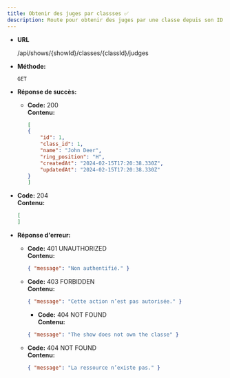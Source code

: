 ```yaml
---
title: Obtenir des juges par classses ✅
description: Route pour obtenir des juges par une classe depuis son ID
---
```


- **URL**

  /api/shows/{showId}/classes/{classId}/judges

- **Méthode:**

  `GET`

- **Réponse de succès:**
  - **Code:** 200 <br />
    **Contenu:**
    ```json
    [
    {
        "id": 1,
        "class_id": 1,
        "name": "John Deer",
        "ring_position": "H",
        "createdAt": "2024-02-15T17:20:38.330Z",
        "updatedAt": "2024-02-15T17:20:38.330Z"
    }
    ]
    ```
 - **Code:** 204 <br />
    **Contenu:**
    ```json
    [
    ]

* **Réponse d'erreur:**

  * **Code:** 401 UNAUTHORIZED <br />
    **Contenu:** 
    ```json
    { "message": "Non authentifié." }
    ```

  * **Code:** 403 FORBIDDEN <br />
    **Contenu:** 
    ```json
    { "message": "Cette action n’est pas autorisée." }
    ```

    * **Code:** 404 NOT FOUND <br />
    **Contenu:** 
    ```json
    { "message": "The show does not own the classe" }
    ```

  * **Code:** 404 NOT FOUND <br />
    **Contenu:** 
    ```json
    { "message": "La ressource n’existe pas." }
    ```
 
